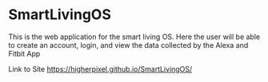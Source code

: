 # SmartLivingOS
This is the web application for the smart living OS.
Here the user will be able to create an account, login, and view the data collected by the Alexa and Fitbit App

Link to Site https://higherpixel.github.io/SmartLivingOS/
